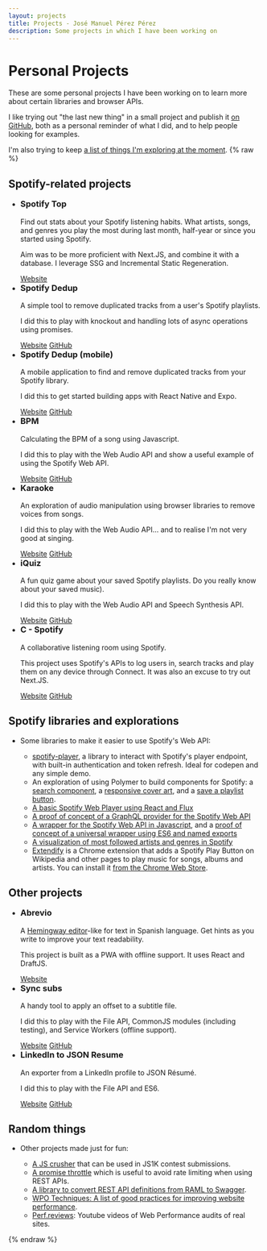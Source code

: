 ```yaml
---
layout: projects
title: Projects - José Manuel Pérez Pérez
description: Some projects in which I have been working on
---
```


# Personal Projects

These are some personal projects I have been working on to learn more about certain libraries and browser APIs.

I like trying out "the last new thing" in a small project and publish it [on GitHub](https://github.com/JMPerez), both as a personal reminder of what I did, and to help people looking for examples.

I'm also trying to keep [a list of things I'm exploring at the moment](/wip).
{% raw %}

<h2>Spotify-related projects</h2>
<ul class="projects">
  <li>
    <h3 style="margin-top:0">Spotify Top</h3>
    <div class="description">
      <p>Find out stats about your Spotify listening habits. What artists, songs, and genres you play the most during last month, half-year or since you started using Spotify.</p>
      <p>Aim was to be more proficient with Next.JS, and combine it with a database. I leverage SSG and Incremental Static Regeneration.</p>
      <div class="project-links"><a href="https://spotify-top.com">Website</a></div>
    </div>
  </li>
  <li>
    <h3 style="margin-top:0">Spotify Dedup</h3>
    <div class="description">
      <p>A simple tool to remove duplicated tracks from a user's Spotify playlists.</p>
      <p>I did this to play with knockout and handling lots of async operations using promises.</p>
      <div class="project-links"><a href="https://spotify-dedup.com">Website</a> <a href="https://github.com/JMPerez/spotify-dedup">GitHub</a></div>
    </div>
  </li>
  <li>
    <h3 style="margin-top:0">Spotify Dedup (mobile)</h3>
    <div class="description">
      <p>A mobile application to find and remove duplicated tracks from your Spotify library.</p>
      <p>I did this to get started building apps with React Native and Expo.</p>
      <div class="project-links"><a href="https://expo.io/@jmperez/spotify-deduplicator">Website</a> <a href="https://github.com/JMPerez/spotify-dedup-mobile">GitHub</a></div>
    </div>
  <li>
    <h3 style="margin-top:0">BPM</h3>
    <div class="description">
      <p>Calculating the BPM of a song using Javascript.</p>
      <p>I did this to play with the Web Audio API and show a useful example of using the Spotify Web API.</p>
      <div class="project-links"><a href="https://jmperezperez.com/beats-audio-api/">Website</a> <a href="https://github.com/JMPerez/beats-audio-api">GitHub</a></div>
    </div>
  </li>
  <li>
    <h3 style="margin-top:0">Karaoke</h3>
    <div class="description">
      <p>An exploration of audio manipulation using browser libraries to remove voices from songs.</p>
      <p>I did this to play with the Web Audio API... and to realise I'm not very good at singing.</p>
      <div class="project-links"><a href="https://jmperezperez.com/karaoke/">Website</a> <a href="https://github.com/JMPerez/karaoke">GitHub</a></div>
    </div>
  </li>
  <li>
    <h3 style="margin-top:0">iQuiz</h3>
    <div class="description">
      <p>A fun quiz game about your saved Spotify playlists. Do you really know about your saved music).</p>
      <p>I did this to play with the Web Audio API and Speech Synthesis API.</p>
      <div class="project-links"><a href="https://jmperezperez.com/spotify-iquiz/">Website</a> <a href="https://github.com/JMPerez/spotify-iquiz">GitHub</a></div>
    </div>
  </li>
  <li>
    <h3 style="margin-top:0">C - Spotify</h3>
    <div class="description">
      <p>A collaborative listening room using Spotify.</p>
      <p>This project uses Spotify's APIs to log users in, search tracks and play them on any device through Connect. It was also an excuse to try out Next.JS.</p>
      <div class="project-links"><a href="https://c-spotify.herokuapp.com">Website</a> <a href="https://github.com/JMPerez/c">GitHub</a></div>
    </div>
  </li>
</ul>

<h2>Spotify libraries and explorations</h2>
<ul class="projects">
  <li class="project-full">
    <p>Some libraries to make it easier to use Spotify's Web API:</p>
    <ul>
      <li><a href="https://github.com/JMPerez/spotify-player">spotify-player</a>, a library to interact with Spotify's player endpoint, with built-in authentication and token refresh. Ideal for codepen and any simple demo.</li>
      <li>An exploration of using Polymer to build components for Spotify: a <a href="https://github.com/JMPerez/spotify-search">search component</a>, a <a href="https://github.com/JMPerez/spotify-coverart">responsive cover art</a>, and a <a href="https://github.com/JMPerez/spotify-save-as-playlist">save a playlist button</a>.</li>
      <li><a href="https://github.com/JMPerez/thirtiflux">A basic Spotify Web Player using React and Flux</a></li>
      <li><a href="https://github.com/JMPerez/spotify-web-api-graphql">A proof of concept of a GraphQL provider for the Spotify Web API</a></li>
      <li><a href="https://github.com/JMPerez/spotify-web-api-js">A wrapper for the Spotify Web API in Javascript</a>, and a <a href="https://github.com/JMPerez/spotify-web-api-js-poc">proof of concept of a universal wrapper using ES6 and named exports</a></li>
      <li><a href="https://github.com/JMPerez/spotify-most-followed-popular-artists-genres">A visualization of most followed artists and genres in Spotify</a></li>
      <li><a href="https://github.com/JMPerez/extendify">Extendify</a> is a Chrome extension that adds a Spotify Play Button on Wikipedia and other pages to play music for songs, albums and artists. You can install it <a href="https://chrome.google.com/webstore/detail/extendify/jjajfginmjgdpblfanoimdanifdmcokd">from the Chrome Web Store</a>.</li>
    </ul>
  </li>
</ul>

<h2>Other projects</h2>
<ul class="projects">
<li>
    <h3 style="margin-top:0">Abrevio</h3>
    <div class="description">
      <p>A <a href="http://www.hemingwayapp.com/">Hemingway editor</a>-like for text in Spanish language. Get hints as you write to improve your text readability.</p>
      <p>This project is built as a PWA with offline support. It uses React and DraftJS.</p>
      <div class="project-links"><a href="https://abrev.io/">Website</a></div>
    </div>
  </li>
  <li>
    <h3 style="margin-top:0">Sync subs</h3>
    <div class="description">
      <p>A handy tool to apply an offset to a subtitle file.</p>
      <p>I did this to play with the File API, CommonJS modules (including testing), and Service Workers (offline support).</p>
      <div class="project-links"><a href="https://jmperezperez.com/sync-subs/">Website</a> <a href="https://github.com/JMPerez/sync-subs">GitHub</a></div>
    </div>
  </li>
  <li>
    <h3 style="margin-top:0">LinkedIn to JSON Resume</h3>
    <div class="description">
      <p>An exporter from a LinkedIn profile to JSON Résumé.</p>
      <p>I did this to play with the File API and ES6.</p>
      <div class="project-links"><a href="https://jmperezperez.com/linkedin-to-json-resume/">Website</a> <a href="https://github.com/JMPerez/linkedin-to-json-resume">GitHub</a></div>
    </div>
  </li>
</ul>
<h2>Random things</h2>
<ul class="projects">
  <li class="project-full">
    <p>Other projects made just for fun:</p>
    <ul>
      <li><a href="https://github.com/JMPerez/js-crusher">A JS crusher</a> that can be used in JS1K contest submissions.</li>
      <li><a href="https://github.com/JMPerez/promise-throttle">A promise throttle</a> which is useful to avoid rate limiting when using REST APIs.</li>
      <li><a href="https://github.com/JMPerez/raml2swagger">A library to convert REST API definitions from RAML to Swagger</a>.
      <li><a href="https://www.gitbook.com/book/jmperez/wpo/">WPO Techniques: A list of good practices for improving website performance</a>.</li>
      <li><a href="https://perf.reviews/">Perf.reviews</a>: Youtube videos of Web Performance audits of real sites.</li>
    </ul>
  </li>
</ul>
{% endraw %}
